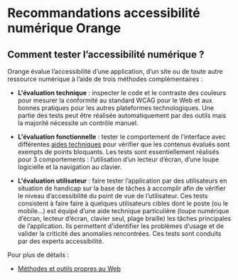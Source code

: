 # Recommandations accessibilité numérique Orange

<script>$(document).ready(function () {
    setBreadcrumb([{"label":"Les méthodes de test"}]);
});</script>

## Comment tester l’accessibilité numérique&nbsp;?

Orange évalue l’accessibilité d’une application, d’un site ou de toute autre ressource numérique à l’aide de trois méthodes complémentaires&nbsp;:
- **L'évaluation technique**&nbsp;: inspecter le code et le contraste des couleurs pour mesurer la conformité au standard WCAG pour le Web et aux bonnes pratiques pour les autres plateformes technologiques.
Une partie des tests peut être réalisée automatiquement par des outils mais la majorité nécessite un contrôle manuel.

- **L'évaluation fonctionnelle**&nbsp;: tester le comportement de l’interface avec différentes [aides techniques](/outils.html) pour vérifier que les contenus évalués sont exempts de points bloquants.
Les tests sont essentiellement réalisés pour 3 comportements : l’utilisation d’un lecteur d’écran, d’une loupe logicielle et la navigation au clavier.

- **L'évaluation utilisateur**&nbsp;: faire tester l’application par des utilisateurs en situation de handicap sur la base de tâches à accomplir afin de vérifier le niveau d’accessibilité du point de vue de l’utilisateur.
Ces tests consistent à faire faire à quelques utilisateurs cibles dont le poste (ou le mobile…) est équipé d’une aide technique particulière (loupe numérique d’écran, lecteur d’écran, clavier seul, plage braille) les tâches principales de l’application. Ils permettent d’identifier les problèmes d’usage et de valider la criticité des anomalies rencontrées. Ces tests sont conduits par des experts accessibilité.

Pour plus de détails&nbsp;:
- [Méthodes et outils propres au Web](/web/methodes-outils.html)

<!--  This file is part of a11y-guidelines | Our vision of mobile & web accessibility guidelines and best practices, with valid/invalid examples.
 Copyright (C) 2016  Orange SA
 See the Creative Commons Legal Code Attribution-ShareAlike 3.0 Unported License for more details (LICENSE file). -->
